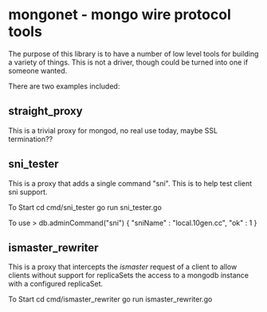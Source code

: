 # mongonet - mongo wire protocol tools

The purpose of this library is to have a number of low level tools for building a variety of things.
This is not a driver, though could be turned into one if someone wanted.

There are two examples included:

## straight_proxy
This is a trivial proxy for mongod, no real use today, maybe SSL termination??

## sni_tester
This is a proxy that adds a single command "sni".
This is to help test client sni support.

To Start
   cd cmd/sni_tester
   go run sni_tester.go <path to crt file> <path to key file>

To use
    > db.adminCommand("sni")
    { "sniName" : "local.10gen.cc", "ok" : 1 }

## ismaster_rewriter
This is a proxy that intercepts the _ismaster_ request of a client to allow clients without support for replicaSets the access to a mongodb instance with a configured replicaSet.

To Start
   cd cmd/ismaster_rewriter
   go run ismaster_rewriter.go 
